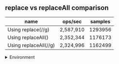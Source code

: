 ## replace vs replaceAll comparison

|name|ops/sec|samples|
|-|-|-|
|Using replace(//g)|2,587,910|1293956|
|Using replaceAll()|2,352,344|1176173|
|Using replaceAll(//g)|2,324,996|1162499|


<details>
<summary>Environment</summary>

* __Machine:__ linux x64 | 4 vCPUs | 7.6GB Mem
* __Run:__ Mon Sep 02 2024 18:01:19 GMT+0000 (Coordinated Universal Time)
</details>

<!--
{"environment":{"platform":"linux","arch":"x64","cpus":4,"totalMemory":7.588970184326172},"benchmarks":[{"name":"Using replace(//g)","opsSec":2587910.991455389,"samples":1293956},{"name":"Using replaceAll()","opsSec":2352344.174878113,"samples":1176173},{"name":"Using replaceAll(//g)","opsSec":2324996.4110176875,"samples":1162499}]}-->
